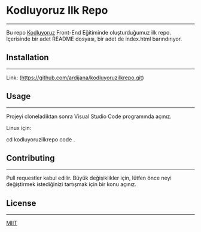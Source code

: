 # Kodluyoruz Ilk Repo

---



Bu repo [Kodluyoruz](https://kodluyoruz.org/tr/kodluyoruz/) Front-End Eğitiminde oluşturduğumuz ilk repo. İçerisinde bir adet README dosyası, bir adet de index.html barındırıyor.

## Installation

---



Link: (https://github.com/ardijana/kodluyoruzilkrepo.git)

## Usage

---



Projeyi cloneladiktan sonra Visual Studio Code programında açınız.

Linux için:

cd kodluyoruzilkrepo
code .

## Contributing

---



Pull requestler kabul edilir. Büyük değişiklikler için, lütfen önce neyi değiştirmek istediğinizi tartışmak için bir konu açınız.

## License

---



[MIIT](https://choosealicense.com/licenses/mit/)












